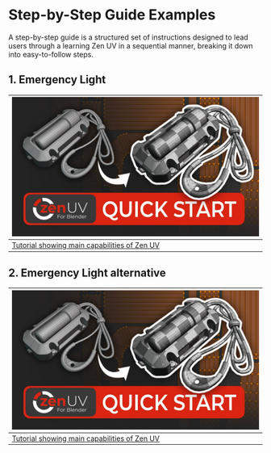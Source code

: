 # Step-by-Step Guide Examples
A step-by-step guide is a structured set of instructions designed to lead users through a learning Zen UV in a sequential manner, breaking it down into easy-to-follow steps.

## 1. Emergency Light
| ![](img/tutorial/emergency_light/preview.jpg) |
|---|
| [Tutorial showing main capabilities of Zen UV](tutorial/emergency_light.md) |

## 2. Emergency Light alternative
| ![](img/tutorial/emergency_light/preview.jpg) |
|---|
| [Tutorial showing main capabilities of Zen UV](tutorial/emergency_light_alternative.md) |